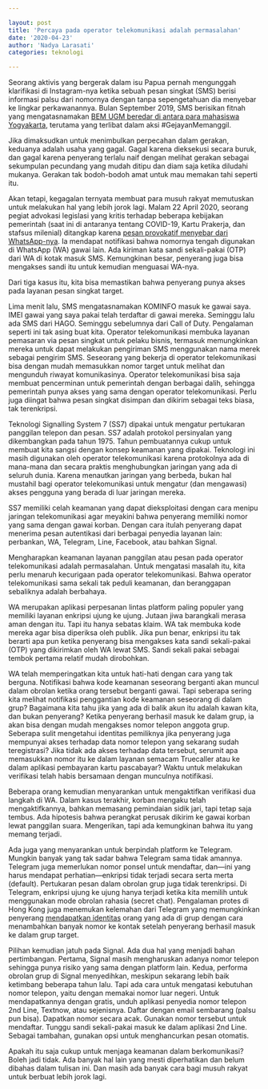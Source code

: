 ```yaml
--- 

layout: post 
title: 'Percaya pada operator telekomunikasi adalah permasalahan' 
date: '2020-04-23' 
author: 'Nadya Larasati'
categories: teknologi

---
```


Seorang aktivis yang bergerak dalam isu Papua pernah mengunggah klarifikasi di Instagram-nya ketika sebuah pesan singkat (SMS) berisi informasi palsu dari nomornya dengan tanpa sepengetahuan dia menyebar ke lingkar perkawanannya. Bulan September 2019, SMS berisikan fitnah yang mengatasnamakan [BEM UGM beredar di antara para mahasiswa Yogyakarta](https://yogyakarta.kompas.com/read/2019/09/30/20563511/usai-aksi-gejayanmemanggil2-beredar-sms-hoaks-atas-nama-bem-km-ugm?page=all), terutama yang terlibat dalam aksi #GejayanMemanggil.

Jika dimaksudkan untuk menimbulkan perpecahan dalam gerakan, keduanya adalah usaha yang gagal. Gagal karena dieksekusi secara buruk, dan gagal karena penyerang terlalu naif dengan melihat gerakan sebagai sekumpulan pecundang yang mudah ditipu dan diam saja ketika diludahi mukanya. Gerakan tak bodoh-bodoh amat untuk mau memakan tahi seperti itu.

Akan tetapi, kegagalan ternyata membuat para musuh rakyat memutuskan untuk melakukan hal yang lebih jorok lagi. Malam 22 April 2020, seorang pegiat advokasi legislasi yang kritis terhadap beberapa kebijakan pemerintah (saat ini di antaranya tentang COVID-19, Kartu Prakerja, dan stafsus milenial) ditangkap karena [pesan provokatif menyebar dari WhatsApp-nya](https://tirto.id/ravio-patra-dikabarkan-ditangkap-polisi-eQoR). Ia mendapat notifikasi bahwa nomornya tengah digunakan di WhatsApp (WA) gawai lain. Ada kiriman kata sandi sekali-pakai (OTP) dari WA di kotak masuk SMS. Kemungkinan besar, penyerang juga bisa mengakses sandi itu untuk kemudian menguasai WA-nya.

Dari tiga kasus itu, kita bisa memastikan bahwa penyerang punya akses pada layanan pesan singkat target.

Lima menit lalu, SMS mengatasnamakan KOMINFO masuk ke gawai saya. IMEI gawai yang saya pakai telah terdaftar di gawai mereka. Seminggu lalu ada SMS dari HAGO. Seminggu sebelumnya dari Call of Duty. Pengalaman seperti ini tak asing buat kita. Operator telekomunikasi membuka layanan pemasaran via pesan singkat untuk pelaku bisnis, termasuk memungkinkan mereka untuk dapat melakukan pengiriman SMS menggunakan nama merek sebagai pengirim SMS. Seseorang yang bekerja di operator telekomunikasi bisa dengan mudah memasukkan nomor target untuk melihat dan mengunduh riwayat komunikasinya. Operator telekomunikasi bisa saja membuat pencerminan untuk pemerintah dengan berbagai dalih, sehingga pemerintah punya akses yang sama dengan operator telekomunikasi. Perlu juga diingat bahwa pesan singkat disimpan dan dikirim sebagai teks biasa, tak terenkripsi.

Teknologi Signalling System 7 (SS7) dipakai untuk mengatur pertukaran panggilan telepon dan pesan. SS7 adalah protokol persinyalan yang dikembangkan pada tahun 1975. Tahun pembuatannya cukup untuk membuat kita sangsi dengan konsep keamanan yang dipakai. Teknologi ini masih digunakan oleh operator telekomunikasi karena protokolnya ada di mana-mana dan secara praktis menghubungkan jaringan yang ada di seluruh dunia. Karena menautkan jaringan yang berbeda, bukan hal mustahil bagi operator telekomunikasi untuk mengatur (dan mengawasi) akses pengguna yang berada di luar jaringan mereka.

SS7 memiliki celah keamanan yang dapat dieksploitasi dengan cara menipu jaringan telekomunikasi agar meyakini bahwa penyerang memiliki nomor yang sama dengan gawai korban. Dengan cara itulah penyerang dapat menerima pesan autentikasi dari berbagai penyedia layanan lain: perbankan, WA, Telegram, Line, Facebook, atau bahkan Signal.

Mengharapkan keamanan layanan panggilan atau pesan pada operator telekomunikasi adalah permasalahan. Untuk mengatasi masalah itu, kita perlu menaruh kecurigaan pada operator telekomunikasi. Bahwa operator telekomunikasi sama sekali tak peduli keamanan, dan beranggapan sebaliknya adalah berbahaya.

WA merupakan aplikasi perpesanan lintas platform paling populer yang memiliki layanan enkripsi ujung ke ujung. Jutaan jiwa barangkali merasa aman dengan itu. Tapi itu hanya sebatas klaim. WA tak membuka kode mereka agar bisa diperiksa oleh publik. Jika pun benar, enkripsi itu tak berarti apa pun ketika penyerang bisa mengakses kata sandi sekali-pakai (OTP) yang dikirimkan oleh WA lewat SMS. Sandi sekali pakai sebagai tembok pertama relatif mudah dirobohkan.

WA telah memperingatkan kita untuk hati-hati dengan cara yang tak berguna. Notifikasi bahwa kode keamanan seseorang berganti akan muncul dalam obrolan ketika orang tersebut berganti gawai. Tapi seberapa sering kita melihat notifikasi penggantian kode keamanan seseorang di dalam grup? Bagaimana kita tahu jika yang ada di balik akun itu adalah kawan kita, dan bukan penyerang? Ketika penyerang berhasil masuk ke dalam grup, ia akan bisa dengan mudah mengakses nomor telepon anggota grup. Seberapa sulit mengetahui identitas pemiliknya jika penyerang juga mempunyai akses terhadap data nomor telepon yang sekarang sudah teregistrasi? Jika tidak ada akses terhadap data tersebut, serumit apa memasukkan nomor itu ke dalam layanan semacam Truecaller atau ke dalam aplikasi pembayaran kartu pascabayar? Waktu untuk melakukan verifikasi telah habis bersamaan dengan munculnya notifikasi.

Beberapa orang kemudian menyarankan untuk mengaktifkan verifikasi dua langkah di WA. Dalam kasus terakhir, korban mengaku telah mengaktifkannya, bahkan memasang pemindaian sidik jari, tapi tetap saja tembus. Ada hipotesis bahwa perangkat perusak dikirim ke gawai korban lewat panggilan suara. Mengerikan, tapi ada kemungkinan bahwa itu yang memang terjadi.

Ada juga yang menyarankan untuk berpindah platform ke Telegram. Mungkin banyak yang tak sadar bahwa Telegram sama tidak amannya. Telegram juga memerlukan nomor ponsel untuk mendaftar, dan—ini yang harus mendapat perhatian—enkripsi tidak terjadi secara serta merta (default). Pertukaran pesan dalam obrolan grup juga tidak terenkripsi. Di Telegram, enkripsi ujung ke ujung hanya terjadi ketika kita memilih untuk menggunakan mode obrolan rahasia (secret chat). Pengalaman protes di Hong Kong juga menemukan kelemahan dari Telegram yang memungkinkan penyerang [mendapatkan identitas](https://docs.google.com/document/d/e/2PACX-1vRx2wO2kj0axlQtv2CDSjPGlRKJOHtucvpOKGFKybh2eVVGZqvt_JJv-2Q11NHn5Y4um_F4-bgA6q5v/pub) orang yang ada di grup dengan cara menambahkan banyak nomor ke kontak setelah penyerang berhasil masuk ke dalam grup target.

Pilihan kemudian jatuh pada Signal. Ada dua hal yang menjadi bahan pertimbangan. Pertama, Signal masih mengharuskan adanya nomor telepon sehingga punya risiko yang sama dengan platform lain. Kedua, performa obrolan grup di Signal menyedihkan, meskipun sekarang lebih baik ketimbang beberapa tahun lalu. Tapi ada cara untuk mengatasi kebutuhan nomor telepon, yaitu dengan memakai nomor luar negeri. Untuk mendapatkannya dengan gratis, unduh aplikasi penyedia nomor telepon 2nd Line, Textnow, atau sejenisnya. Daftar dengan email sembarang (palsu pun bisa). Dapatkan nomor secara acak. Gunakan nomor tersebut untuk mendaftar. Tunggu sandi sekali-pakai masuk ke dalam aplikasi 2nd Line. Sebagai tambahan, gunakan opsi untuk menghancurkan pesan otomatis.

Apakah itu saja cukup untuk menjaga keamanan dalam berkomunikasi? Boleh jadi tidak. Ada banyak hal lain yang mesti diperhatikan dan belum dibahas dalam tulisan ini. Dan masih ada banyak cara bagi musuh rakyat untuk berbuat lebih jorok lagi.
